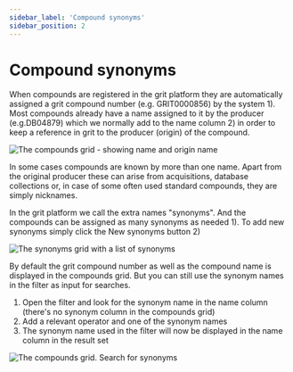 ```yaml
---
sidebar_label: 'Compound synonyms'
sidebar_position: 2
---
```


# Compound synonyms

When compounds are registered in the grit platform they are automatically assigned a grit compound number (e.g. GRIT0000856) by the system 1). Most compounds already have a name assigned to it by the producer (e.g.DB04879) which we normally add to the name column 2) in order to keep a reference in grit to the producer (origin) of the compound.

![The compounds grid - showing name and origin name](./assets/compound_synonyms.png)

In some cases compounds are known by more than one name. Apart from the original producer these can arise from acquisitions, database collections or, in case of some often used standard compounds, they are simply nicknames.

In the grit platform we call the extra names "synonyms". And the compounds can be assigned as many synonyms as needed 1). To add new synonyms simply click the New synonyms button 2)

![The synonyms grid with a list of synonyms](./assets/compound_synonyms_list.png)

By default the grit compound number as well as the compound name is displayed in the compounds grid. But you can still use the synonym names in the filter as input for searches.

1. Open the filter and look for the synonym name in the name column (there's no synonym column in the compounds grid)
2. Add a relevant operator and one of the synonym names
3. The synonym name used in the filter will now be displayed in the name column in the result set

![The compounds grid. Search for synonyms](./assets/compound_synonyms_search.png)
